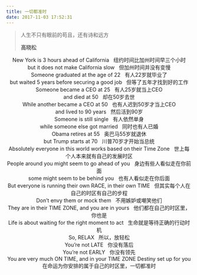 ```yaml
---
title: 一切都准时
date: 2017-11-03 17:52:31
---
```


<blockquote class="blockquote-center">人生不只有眼前的苟且，还有诗和远方

<strong>高晓松</strong>
</blockquote>


<center>New York is 3 hours ahead of California &nbsp; 纽约时间比加州时间早三个小时</center>
<center>but it does not make California slow &nbsp; 但加州时间并没有变慢</center>
<center>Someone graduated at the age of 22 &nbsp; 有人22岁就毕业了</center>
<center>but waited 5 years before securing a good job &nbsp; 但等了五年才找到好的工作</center>
<center>Someone became a CEO at 25 &nbsp; 有人25岁就当上CEO</center>
<center>and died at 50 &nbsp; 却在50岁去世</center>
<center>While another became a CEO at 50 &nbsp; 也有人迟到50岁才当上CEO</center>
<center>and lived to 90 years &nbsp; 然后活到90岁</center>
<center>Someone is still single &nbsp; 有人依然单身</center>
<center>while someone else got married &nbsp; 同时也有人已婚</center>
<center>Obama retires at 55 &nbsp; 奥巴马55岁就退休</center>
<center>but Trump starts at 70 &nbsp; 川普70岁才开始当总统</center>
<center>Absolutely everyone in this world works based on their Time Zone &nbsp; 世上每个人本来就有自己的发展时区</center>
<center>People around you might seem to go ahead of you &nbsp; 身边有些人看似走在你前面</center>
<center>some might seem to be behind you &nbsp; 也有人看似走在你后面</center>
<center>But everyone is running their own RACE, in their own TIME &nbsp; 但其实每个人在自己的时区有自己的步程</center>
<center>Don’t envy them or mock them &nbsp; 不用嫉妒或嘲笑他们</center>
<center>They are in their TIME ZONE, and you are in yours &nbsp; 他们都在自己的时区里，你也是</center>
<center>Life is about waiting for the right moment to act &nbsp; 生命就是等待正确的行动时机</center>
<center>So, RELAX &nbsp; 所以，放轻松</center>
<center>You’re not LATE &nbsp; 你没有落后</center>
<center>You’re not EARLY &nbsp; 你没有领先</center>
<center>You are very much ON TIME, and in your TIME ZONE Destiny set up for you</center>
<center>在命运为你安排的属于自己的时区里，一切都准时</center>
